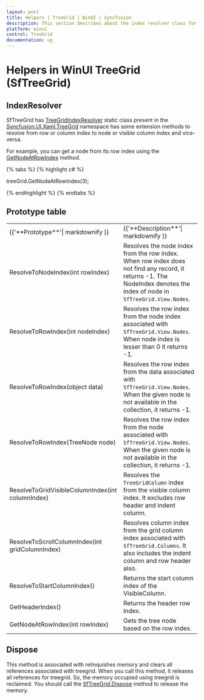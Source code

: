 ```yaml
---
layout: post
title: Helpers | TreeGrid | WinUI | Syncfusion
description: This section describes about the index resolver class for getting the row/column/node indexes and Dispose method of TreeGrid.
platform: winui
control: TreeGrid
documentation: ug
---
```


# Helpers in WinUI TreeGrid (SfTreeGrid)

## IndexResolver

SfTreeGrid has [TreeGridIndexResolver](https://help.syncfusion.com/cr/winui/Syncfusion.UI.Xaml.TreeGrid.TreeGridIndexResolver.html) static class present in the [Syncfusion.UI.Xaml.TreeGrid](https://help.syncfusion.com/cr/winui/Syncfusion.UI.Xaml.TreeGrid.html) namespace has some extension methods to resolve from row or column index to node or visible column index and vice-versa.

For example, you can get a node from its row index using the [GetNodeAtRowIndex](https://help.syncfusion.com/cr/winui/Syncfusion.UI.Xaml.TreeGrid.TreeGridIndexResolver.html#Syncfusion_UI_Xaml_TreeGrid_TreeGridIndexResolver_GetNodeAtRowIndex_Syncfusion_UI_Xaml_TreeGrid_SfTreeGrid_System_Int32_) method.

{% tabs %}
{% highlight c# %}

treeGrid.GetNodeAtRowIndex(3);

{% endhighlight %}
{% endtabs %}

## Prototype table
<table>
<tr>
<td>
{{'**Prototype**'| markdownify }}
</td>
<td>
{{'**Description**'| markdownify }}
</td>
</tr>
<tr>
<td>
ResolveToNodeIndex(int rowIndex)

</td>
<td>
Resolves the node index from the row index. When row index does not find any record, it returns -1. The NodeIndex denotes the index of node in <code>SfTreeGrid.View.Nodes</code>.

</td>
</tr>
<tr>
<td>
ResolveToRowIndex(int nodeIndex)

</td>
<td>
Resolves the row index from the node index associated with <code>SfTreeGrid.View.Nodes</code>. When node index is lesser than 0 it returns -1.
</td>
</tr>
<tr>
<td>
ResolveToRowIndex(object data)

</td>
<td>
Resolves the row index from the data associated with <code>SfTreeGrid.View.Nodes</code>. When the given node is not available in the collection, it returns -1.
</td>
</tr>
<tr>
<td>
ResolveToRowIndex(TreeNode node)

</td>
<td>
Resolves the row index from the node associated with <code>SfTreeGrid.View.Nodes</code>. When the given node is not available in the collection, it returns -1.
</td>
</tr>
<tr>
<td>
ResolveToGridVisibleColumnIndex(int columnIndex)

</td>
<td>
Resolves the <code>TreeGridColumn</code> index from the visible column index. It excludes row header and indent column.
</td>
</tr>
<tr>
<td>
ResolveToScrollColumnIndex(int gridColumnIndex)

</td>
<td>
Resolves column index from the grid column index associated with <code>SfTreeGrid.Columns</code>. It also includes the indent column and row header also.
</td>
</tr>
<tr>
<td>
ResolveToStartColumnIndex()

</td>
<td>
Returns the start column index of the VisibleColumn.

</td>
</tr>
<tr>
<td>
GetHeaderIndex()

</td>
<td>
Returns the header row index.
</td>
</tr>
<tr>
<td>
GetNodeAtRowIndex(int rowIndex)

</td>
<td>
Gets the tree node based on the row index.
</td>
</tr>
</table>

## Dispose

This method is associated with relinquishes memory and clears all references associated with treegrid. When you call this method, it releases all references for treegrid. So, the memory occupied using treegrid is reclaimed. You should call the [SfTreeGrid.Dispose](https://help.syncfusion.com/cr/winui/Syncfusion.UI.Xaml.TreeGrid.SfTreeGrid.html#Syncfusion_UI_Xaml_TreeGrid_SfTreeGrid_Dispose_System_Boolean_) method to release the memory.
